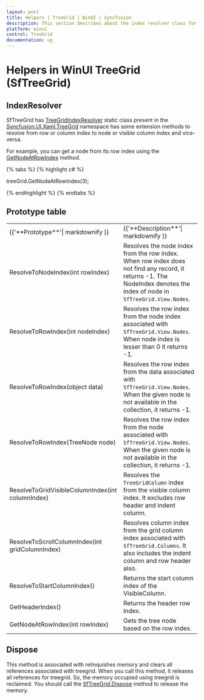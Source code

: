 ```yaml
---
layout: post
title: Helpers | TreeGrid | WinUI | Syncfusion
description: This section describes about the index resolver class for getting the row/column/node indexes and Dispose method of TreeGrid.
platform: winui
control: TreeGrid
documentation: ug
---
```


# Helpers in WinUI TreeGrid (SfTreeGrid)

## IndexResolver

SfTreeGrid has [TreeGridIndexResolver](https://help.syncfusion.com/cr/winui/Syncfusion.UI.Xaml.TreeGrid.TreeGridIndexResolver.html) static class present in the [Syncfusion.UI.Xaml.TreeGrid](https://help.syncfusion.com/cr/winui/Syncfusion.UI.Xaml.TreeGrid.html) namespace has some extension methods to resolve from row or column index to node or visible column index and vice-versa.

For example, you can get a node from its row index using the [GetNodeAtRowIndex](https://help.syncfusion.com/cr/winui/Syncfusion.UI.Xaml.TreeGrid.TreeGridIndexResolver.html#Syncfusion_UI_Xaml_TreeGrid_TreeGridIndexResolver_GetNodeAtRowIndex_Syncfusion_UI_Xaml_TreeGrid_SfTreeGrid_System_Int32_) method.

{% tabs %}
{% highlight c# %}

treeGrid.GetNodeAtRowIndex(3);

{% endhighlight %}
{% endtabs %}

## Prototype table
<table>
<tr>
<td>
{{'**Prototype**'| markdownify }}
</td>
<td>
{{'**Description**'| markdownify }}
</td>
</tr>
<tr>
<td>
ResolveToNodeIndex(int rowIndex)

</td>
<td>
Resolves the node index from the row index. When row index does not find any record, it returns -1. The NodeIndex denotes the index of node in <code>SfTreeGrid.View.Nodes</code>.

</td>
</tr>
<tr>
<td>
ResolveToRowIndex(int nodeIndex)

</td>
<td>
Resolves the row index from the node index associated with <code>SfTreeGrid.View.Nodes</code>. When node index is lesser than 0 it returns -1.
</td>
</tr>
<tr>
<td>
ResolveToRowIndex(object data)

</td>
<td>
Resolves the row index from the data associated with <code>SfTreeGrid.View.Nodes</code>. When the given node is not available in the collection, it returns -1.
</td>
</tr>
<tr>
<td>
ResolveToRowIndex(TreeNode node)

</td>
<td>
Resolves the row index from the node associated with <code>SfTreeGrid.View.Nodes</code>. When the given node is not available in the collection, it returns -1.
</td>
</tr>
<tr>
<td>
ResolveToGridVisibleColumnIndex(int columnIndex)

</td>
<td>
Resolves the <code>TreeGridColumn</code> index from the visible column index. It excludes row header and indent column.
</td>
</tr>
<tr>
<td>
ResolveToScrollColumnIndex(int gridColumnIndex)

</td>
<td>
Resolves column index from the grid column index associated with <code>SfTreeGrid.Columns</code>. It also includes the indent column and row header also.
</td>
</tr>
<tr>
<td>
ResolveToStartColumnIndex()

</td>
<td>
Returns the start column index of the VisibleColumn.

</td>
</tr>
<tr>
<td>
GetHeaderIndex()

</td>
<td>
Returns the header row index.
</td>
</tr>
<tr>
<td>
GetNodeAtRowIndex(int rowIndex)

</td>
<td>
Gets the tree node based on the row index.
</td>
</tr>
</table>

## Dispose

This method is associated with relinquishes memory and clears all references associated with treegrid. When you call this method, it releases all references for treegrid. So, the memory occupied using treegrid is reclaimed. You should call the [SfTreeGrid.Dispose](https://help.syncfusion.com/cr/winui/Syncfusion.UI.Xaml.TreeGrid.SfTreeGrid.html#Syncfusion_UI_Xaml_TreeGrid_SfTreeGrid_Dispose_System_Boolean_) method to release the memory.
